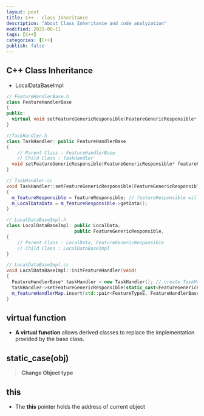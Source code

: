 ```yaml
---
layout: post
title: C++ - class Inheritance
description: "About Class Inheritance and code analyzation"
modified: 2021-06-11
tags: [C++]
categories: [C++]
publish: false
---
```


## C++ Class Inheritance

- LocalDataBaseImpl

```c++
// FeatureHandlerBase.h
class FeatureHandlerBase
{
public:
  virtual void setFeatureGenericResponsible(FeatureGenericResponsible* featureResponsible) = 0;
}

//TackHandler.h
class TaskHandler: public FeatureHandlerBase
{
    // Parent Class : FeatureHandlerBase
    // Child Class : TaskHandler
  void setFeatureGenericResponsible(FeatureGenericResponsible* featureResponsible) override;
}

// TaskHandler.cc
void TaskHandler::setFeatureGenericResponsible(FeatureGenericResponsible* featureResponsible)
{
  m_featureResponsible = featureResponsible; // featureResponsible will be set as LocalDataBaseImpl
  m_LocalDataData = m_featureResponsible->getData();
}

// LocalDataBaseImpl.h
class LocalDataBaseImpl: public LocalData,
                         public FeatureGenericResponsible,
{
    // Parent Class : LocalData, FeatureGenericResponsible
    // Child Class : LocalDataBaseImpl
}

// LocalDataBaseImpl.cc
void LocalDataBaseImpl::initFeatureHandler(void)
{
  FeatureHandlerBase* taskHandler = new TaskHandler(); // create TaskHandler object
  taskHandler->setFeatureGenericResponsible(static_cast<FeatureGenericResponsible*>(this)); // this : LocalDataBaseImpl object
  m_featureHandlerMap.insert(std::pair<FeatureTypeE, FeatureHandlerBase*>(FEAT_TYPE_AAA, taskHandler));
}
```

## virtual function
<!-- C++에서 가상 함수(virtual function)는 파생 클래스에서 재정의할 것으로 기대하는 멤버 함수를 의미합니다.-->
- **A virtual function** allows derived classes to replace the implementation provided by the base class. 

## static_case<type>(obj)

> **Change Object type**


## this
- The **this** pointer holds the address of current object